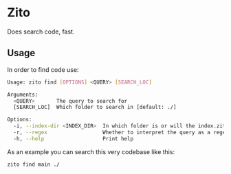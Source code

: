# Zito

Does search code, fast.

## Usage

In order to find code use:
```bash
Usage: zito find [OPTIONS] <QUERY> [SEARCH_LOC]

Arguments:
  <QUERY>       The query to search for
  [SEARCH_LOC]  Which folder to search in [default: ./]

Options:
  -i, --index-dir <INDEX_DIR>  In which folder is or will the index.zito file be stored Make sure it is the index that was used to index the search_loc [default: ./]
  -r, --regex                  Whether to interpret the query as a regex
  -h, --help                   Print help
```

As an example you can search this very codebase like this:
```bash
zito find main ./
```
